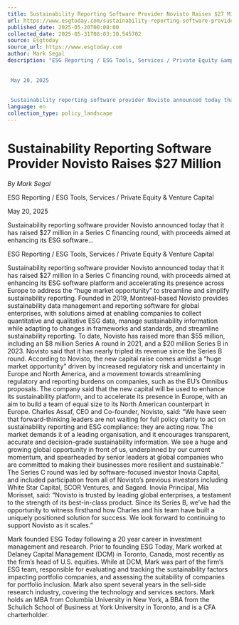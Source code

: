 ```yaml
---
title: Sustainability Reporting Software Provider Novisto Raises $27 Million
url: https://www.esgtoday.com/sustainability-reporting-software-provider-novisto-raises-27-million/
published_date: 2025-05-20T00:00:00
collected_date: 2025-05-31T08:03:10.545702
source: Esgtoday
source_url: https://www.esgtoday.com
author: Mark Segal
description: "ESG Reporting / ESG Tools, Services / Private Equity &amp; Venture Capital 
 
 
 May 20, 2025 
 
 
 Sustainability reporting software provider Novisto announced today that it has raised $27 million in a Series C financing round, with proceeds aimed at enhancing its ESG software..."
language: en
collection_type: policy_landscape
---
```


# Sustainability Reporting Software Provider Novisto Raises $27 Million

*By Mark Segal*

ESG Reporting / ESG Tools, Services / Private Equity &amp; Venture Capital 
 
 
 May 20, 2025 
 
 
 Sustainability reporting software provider Novisto announced today that it has raised $27 million in a Series C financing round, with proceeds aimed at enhancing its ESG software...

ESG Reporting / ESG Tools, Services / Private Equity &amp; Venture Capital

Sustainability reporting software provider Novisto announced today that it has raised $27 million in a Series C financing round, with proceeds aimed at enhancing its ESG software platform and accelerating its presence across Europe to address the “huge market opportunity” to streamline and simplify sustainability reporting. 
 Founded in 2019, Montreal-based Novisto provides sustainability data management and reporting software for global enterprises, with solutions aimed at enabling companies to collect quantitative and qualitative ESG data, manage sustainability information while adapting to changes in frameworks and standards, and streamline sustainability reporting. 
 To date, Novisto has raised more than $55 million, including an $8 million Series A round in 2021, and a $20 million Series B in 2023. Novisto said that it has nearly tripled its revenue since the Series B round. 
 According to Novisto, the new capital raise comes amidst a “huge market opportunity” driven by increased regulatory risk and uncertainty in Europe and North America, and a movement towards streamlining regulatory and reporting burdens on companies, such as the EU’s Omnibus proposals. The company said that the new capital will be used to enhance its sustainability platform, and to accelerate its presence in Europe, with an aim to build a team of equal size to its North American counterpart in Europe. 
 Charles Assaf, CEO and Co-founder, Novisto, said: 
 “We have seen that forward-thinking leaders are not waiting for full policy clarity to act on sustainability reporting and ESG compliance: they are acting now. The market demands it of a leading organisation, and it encourages transparent, accurate and decision-grade sustainability information. We see a huge and growing global opportunity in front of us, underpinned by our current momentum, and spearheaded by senior leaders at global companies who are committed to making their businesses more resilient and sustainable.” 
 The Series C round was led by software-focused investor Inovia Capital, and included participation from all of Novisto’s previous investors including White Star Capital, SCOR Ventures, and Sagard. 
 Inovia Principal, Mia Morisset, said: 
 “Novisto is trusted by leading global enterprises, a testament to the strength of its best-in-class product. Since its Series B, we’ve had the opportunity to witness firsthand how Charles and his team have built a uniquely positioned solution for success. We look forward to continuing to support Novisto as it scales.”

Mark founded ESG Today following a 20 year career in investment management and research. Prior to founding ESG Today, Mark worked at Delaney Capital Management (DCM) in Toronto, Canada, most recently as the firm’s head of U.S. equities. While at DCM, Mark was part of the firm’s ESG team, responsible for evaluating and tracking the sustainability factors impacting portfolio companies, and assessing the suitability of companies for portfolio inclusion. Mark also spent several years in the sell-side research industry, covering the technology and services sectors. Mark holds an MBA from Columbia University in New York, a BBA from the Schulich School of Business at York University in Toronto, and is a CFA charterholder.